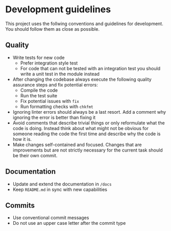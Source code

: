 # Development guidelines

This project uses the follwing conventions and guidelines for development. You
should follow them as close as possible.

## Quality

- Write tests for new code
  - Prefer integration style test
  - For code that can not be tested with an integration test you should write a
    unit test in the module instead
- After changing the codebase always execute the following quality assurance
  steps and fix potential errors:
  - Compile the code
  - Run the test suite
  - Fix potential issues with `fix`
  - Run formatting checks with `chkfmt`
- Ignoring linter errors should always be a last resort. Add a comment why
  ignoring the error is better than fixing it
- Avoid comments that describe trivial things or only reformulate what the
  code is doing. Instead think about what might not be obvious for someone
  reading the code the first time and describe why the code is how it is.
- Make changes self-contained and focused. Changes that are improvements but
  are not strictly necessary for the current task should be their own commit.

## Documentation

- Update and extend the documentation in `/docs`
- Keep `README.md` in sync with new capabilities

## Commits

- Use conventional commit messages
- Do not use an upper case letter after the commit type
